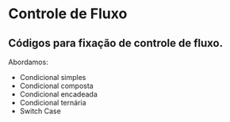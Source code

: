 # Controle de Fluxo

## Códigos para fixação de controle de fluxo.

Abordamos:

- Condicional simples
- Condicional composta
- Condicional encadeada
- Condicional ternária
- Switch Case